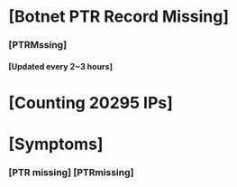 # [Botnet PTR Record Missing]
### [PTRMssing]
#### [Updated every 2~3 hours]

# [Counting 20295 IPs]

# [Symptoms] 
###   [PTR missing] [PTRmissing]
